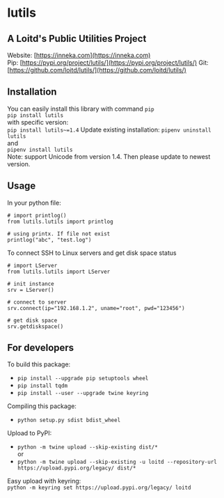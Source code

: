 # lutils
## A Loitd's Public Utilities Project
Website: [https://inneka.com](https://inneka.com)  
Pip: [https://pypi.org/project/lutils/](https://pypi.org/project/lutils/)
Git: [https://github.com/loitd/lutils/](https://github.com/loitd/lutils/)
## Installation
You can easily install this library with command `pip`  
`pip install lutils`  
with specific version:  
`pip install lutils~=1.4`
Update existing installation:
`pipenv uninstall lutils`  
and  
`pipenv install lutils`  
Note: support Unicode from version 1.4. Then please update to newest version.
## Usage
In your python file:  
~~~
# import printlog()
from lutils.lutils import printlog

# using printx. If file not exist
printlog("abc", "test.log")
~~~
To connect SSH to Linux servers and get disk space status
~~~
# import LServer
from lutils.lutils import LServer

# init instance
srv = LServer()

# connect to server
srv.connect(ip="192.168.1.2", uname="root", pwd="123456")

# get disk space
srv.getdiskspace()
~~~
## For developers
To build this package:  
* `pip install --upgrade pip setuptools wheel`
* `pip install tqdm`
* `pip install --user --upgrade twine keyring`  

Compiling this package:  
* `python setup.py sdist bdist_wheel`  

Upload to PyPI:  
* `python -m twine upload --skip-existing dist/*`  
or
* `python -m twine upload --skip-existing -u loitd --repository-url https://upload.pypi.org/legacy/ dist/*`  

Easy upload with keyring:  
`python -m keyring set https://upload.pypi.org/legacy/ loitd`